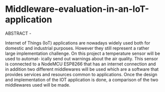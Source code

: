 # Middleware-evaluation-in-an-IoT-application

ABSTRACT - 

Internet of Things (IoT) applications are nowadays widely
used both for domestic and industrial purposes. However
they still represent a rather large implementation challenge.
On this project a temperature sensor will be used to automat-
ically send out warnings about the air quality. This sensor
is connected to a NodeMCU ESP8266 that has an internet
connection and in addition two different middlewares will
be used which are a software that provides services and
resources common to applications.
Once the design and implementation of the IOT application
is done, a comparison of the two middlewares used will be
made.
